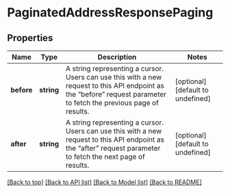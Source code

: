 # PaginatedAddressResponsePaging

## Properties

|Name | Type | Description | Notes|
|------------ | ------------- | ------------- | -------------|
|**before** | **string** | A string representing a cursor. Users can use this with a new request to this API endpoint as the “before” request parameter to fetch the previous page of results. | [optional] [default to undefined]|
|**after** | **string** | A string representing a cursor. Users can use this with a new request to this API endpoint as the “after” request parameter to fetch the next page of results. | [optional] [default to undefined]|




[[Back to top]](#) [[Back to API list]](../../README.md#documentation-for-api-endpoints) [[Back to Model list]](../../README.md#documentation-for-models) [[Back to README]](../../README.md)
